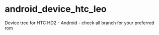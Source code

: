 android_device_htc_leo
======================

Device tree for HTC HD2 - Android - check all branch for your preferred rom
